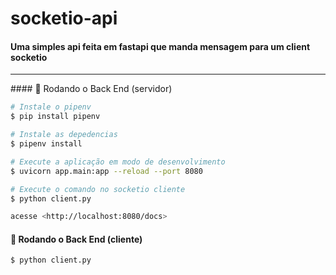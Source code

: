# socketio-api

#### Uma simples api feita em fastapi que manda mensagem para um client socketio
<hr>
#### 🎲 Rodando o Back End (servidor)

```bash
# Instale o pipenv 
$ pip install pipenv

# Instale as depedencias 
$ pipenv install

# Execute a aplicação em modo de desenvolvimento
$ uvicorn app.main:app --reload --port 8080

# Execute o comando no socketio cliente
$ python client.py

acesse <http://localhost:8080/docs>
```
#### 🎲 Rodando o Back End (cliente)

```bash
$ python client.py

```
